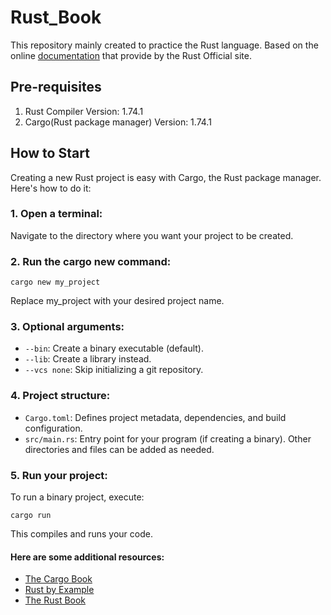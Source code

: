 # Rust_Book
 This repository mainly created to practice the Rust language. Based on the online [documentation](https://doc.rust-lang.org/book/) that provide by the Rust Official site.

## Pre-requisites
1. Rust Compiler Version: 1.74.1
2. Cargo(Rust package manager) Version: 1.74.1

## How to Start

Creating a new Rust project is easy with Cargo, the Rust package manager. Here's how to do it:

### 1. Open a terminal:

Navigate to the directory where you want your project to be created.

### 2. Run the cargo new command:

```
cargo new my_project
```
Replace my_project with your desired project name.

### 3. Optional arguments:

* ```--bin```: Create a binary executable (default).
* ```--lib```: Create a library instead.
* ```--vcs none```: Skip initializing a git repository.
### 4. Project structure:

* ```Cargo.toml```: Defines project metadata, dependencies, and build configuration.
* ```src/main.rs```: Entry point for your program (if creating a binary).
Other directories and files can be added as needed.
### 5. Run your project:

To run a binary project, execute:

```
cargo run
```
This compiles and runs your code.

#### Here are some additional resources:

* [The Cargo Book](https://doc.rust-lang.org/cargo/commands/cargo-doc.html)
* [Rust by Example](https://doc.rust-lang.org/rust-by-example/)
* [The Rust Book](https://doc.rust-lang.org/book/)